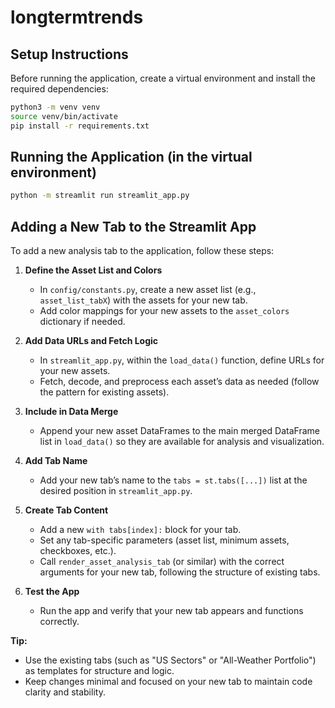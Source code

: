 # longtermtrends

## Setup Instructions

Before running the application, create a virtual environment and install the required dependencies:

```bash
python3 -m venv venv
source venv/bin/activate
pip install -r requirements.txt
```

## Running the Application (in the virtual environment)

```bash
python -m streamlit run streamlit_app.py
```

## Adding a New Tab to the Streamlit App

To add a new analysis tab to the application, follow these steps:

1. **Define the Asset List and Colors**
   - In `config/constants.py`, create a new asset list (e.g., `asset_list_tabX`) with the assets for your new tab.
   - Add color mappings for your new assets to the `asset_colors` dictionary if needed.

2. **Add Data URLs and Fetch Logic**
   - In `streamlit_app.py`, within the `load_data()` function, define URLs for your new assets.
   - Fetch, decode, and preprocess each asset’s data as needed (follow the pattern for existing assets).

3. **Include in Data Merge**
   - Append your new asset DataFrames to the main merged DataFrame list in `load_data()` so they are available for analysis and visualization.

4. **Add Tab Name**
   - Add your new tab’s name to the `tabs = st.tabs([...])` list at the desired position in `streamlit_app.py`.

5. **Create Tab Content**
   - Add a new `with tabs[index]:` block for your tab.
   - Set any tab-specific parameters (asset list, minimum assets, checkboxes, etc.).
   - Call `render_asset_analysis_tab` (or similar) with the correct arguments for your new tab, following the structure of existing tabs.

6. **Test the App**
   - Run the app and verify that your new tab appears and functions correctly.

**Tip:**
- Use the existing tabs (such as "US Sectors" or "All-Weather Portfolio") as templates for structure and logic.
- Keep changes minimal and focused on your new tab to maintain code clarity and stability.